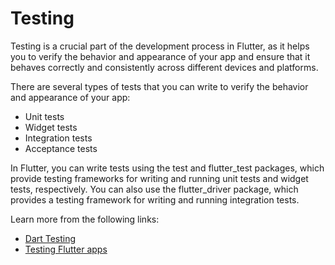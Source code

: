 # Testing

Testing is a crucial part of the development process in Flutter, as it helps you to verify the behavior and appearance of your app and ensure that it behaves correctly and consistently across different devices and platforms.

There are several types of tests that you can write to verify the behavior and appearance of your app:

- Unit tests
- Widget tests
- Integration tests
- Acceptance tests

In Flutter, you can write tests using the test and flutter_test packages, which provide testing frameworks for writing and running unit tests and widget tests, respectively. You can also use the flutter_driver package, which provides a testing framework for writing and running integration tests.

Learn more from the following links:

- [Dart Testing](https://dart.dev/guides/testing)
- [Testing Flutter apps](https://docs.flutter.dev/testing)
